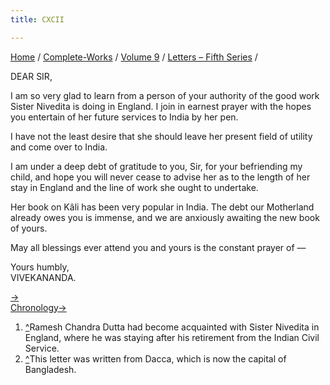 ```yaml
---
title: CXCII

---
```



[Home](../../../index.htm) / [Complete-Works](../../complete_works.htm)
/ [Volume 9](../volume_9_contents.htm) / [Letters – Fifth
Series](letters_fifth_series_contents.htm) /



DEAR SIR,

I am so very glad to learn from a person of your authority of the good
work Sister Nivedita is doing in England. I join in earnest prayer with
the hopes you entertain of her future services to India by her pen.

I have not the least desire that she should leave her present field of
utility and come over to India.

I am under a deep debt of gratitude to you, Sir, for your befriending my
child, and hope you will never cease to advise her as to the length of
her stay in England and the line of work she ought to undertake.

Her book on Kâli has been very popular in India. The debt our Motherland
already owes you is immense, and we are anxiously awaiting the new book
of yours.

May all blessings ever attend you and yours is the constant prayer of —

Yours humbly,  
VIVEKANANDA.

[→](193_margot.htm)  
[Chronology→](193_margot.htm)



1.  [^](#fn1_1)Ramesh Chandra Dutta had become acquainted with Sister
    Nivedita in England, where he was staying after his retirement from
    the Indian Civil Service.
2.  [^](#fn2_1)This letter was written from Dacca, which is now the
    capital of Bangladesh.
